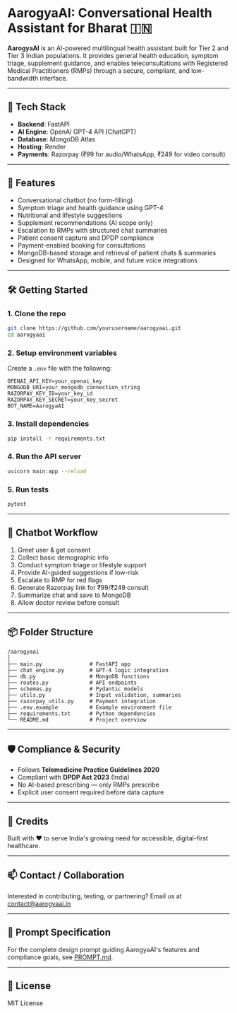 # AarogyaAI: Conversational Health Assistant for Bharat 🇮🇳

**AarogyaAI** is an AI-powered multilingual health assistant built for Tier 2 and Tier 3 Indian populations. It provides general health education, symptom triage, supplement guidance, and enables teleconsultations with Registered Medical Practitioners (RMPs) through a secure, compliant, and low-bandwidth interface.

---

## 🔧 Tech Stack
- **Backend**: FastAPI
- **AI Engine**: OpenAI GPT-4 API (ChatGPT)
- **Database**: MongoDB Atlas
- **Hosting**: Render
- **Payments**: Razorpay (₹99 for audio/WhatsApp, ₹249 for video consult)

---

## 🚀 Features
- Conversational chatbot (no form-filling)
- Symptom triage and health guidance using GPT-4
- Nutritional and lifestyle suggestions
- Supplement recommendations (AI scope only)
- Escalation to RMPs with structured chat summaries
- Patient consent capture and DPDP compliance
- Payment-enabled booking for consultations
- MongoDB-based storage and retrieval of patient chats & summaries
- Designed for WhatsApp, mobile, and future voice integrations

---

## 🛠️ Getting Started

### 1. Clone the repo
```bash
git clone https://github.com/yourusername/aarogyaai.git
cd aarogyaai
```

### 2. Setup environment variables
Create a `.env` file with the following:
```env
OPENAI_API_KEY=your_openai_key
MONGODB_URI=your_mongodb_connection_string
RAZORPAY_KEY_ID=your_key_id
RAZORPAY_KEY_SECRET=your_key_secret
BOT_NAME=AarogyaAI
```

### 3. Install dependencies
```bash
pip install -r requirements.txt
```

### 4. Run the API server
```bash
uvicorn main:app --reload
```

### 5. Run tests
```bash
pytest
```

---

## 💬 Chatbot Workflow
1. Greet user & get consent
2. Collect basic demographic info
3. Conduct symptom triage or lifestyle support
4. Provide AI-guided suggestions if low-risk
5. Escalate to RMP for red flags
6. Generate Razorpay link for ₹99/₹249 consult
7. Summarize chat and save to MongoDB
8. Allow doctor review before consult

---

## 📦 Folder Structure
```
/aarogyaai
│
├── main.py               # FastAPI app
├── chat_engine.py        # GPT-4 logic integration
├── db.py                 # MongoDB functions
├── routes.py             # API endpoints
├── schemas.py            # Pydantic models
├── utils.py              # Input validation, summaries
├── razorpay_utils.py     # Payment integration
├── .env.example          # Example environment file
├── requirements.txt      # Python dependencies
└── README.md             # Project overview
```

---

## 🛡️ Compliance & Security
- Follows **Telemedicine Practice Guidelines 2020**
- Compliant with **DPDP Act 2023** (India)
- No AI-based prescribing — only RMPs prescribe
- Explicit user consent required before data capture

---

## 🙌 Credits
Built with ❤️ to serve India's growing need for accessible, digital-first healthcare.

---

## 📫 Contact / Collaboration
Interested in contributing, testing, or partnering?
Email us at [contact@aarogyaai.in](mailto:contact@aarogyaai.in)

---

## 📜 Prompt Specification
For the complete design prompt guiding AarogyaAI's features and compliance goals, see [PROMPT.md](PROMPT.md).

---

## 🏁 License
MIT License
